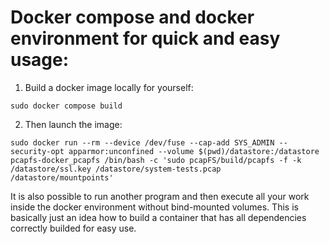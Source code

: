 # Docker compose and docker environment for quick and easy usage:

1. Build a docker image locally for yourself:

```
sudo docker compose build
```

2. Then launch the image:

```
sudo docker run --rm --device /dev/fuse --cap-add SYS_ADMIN --security-opt apparmor:unconfined --volume $(pwd)/datastore:/datastore pcapfs-docker_pcapfs /bin/bash -c 'sudo pcapFS/build/pcapfs -f -k /datastore/ssl.key /datastore/system-tests.pcap /datastore/mountpoints'
```

It is also possible to run another program and then execute all your work inside the docker environment without bind-mounted volumes.
This is basically just an idea how to build a container that has all dependencies correctly builded for easy use.
